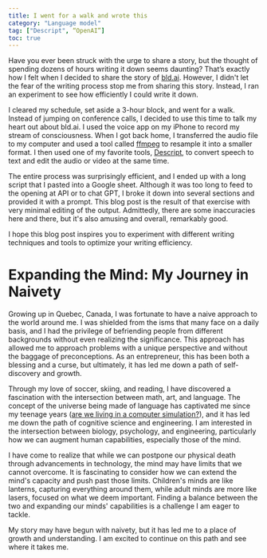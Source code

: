 ```yaml
---
title: I went for a walk and wrote this
category: "Language model"
tag: ["Descript", “OpenAI”]
toc: true
---
```


Have you ever been struck with the urge to share a story, but the thought of spending dozens of hours writing it down seems daunting? That’s exactly how I felt when I decided to share the story of [bld.ai](https://bld.ai). However, I didn't let the fear of the writing process stop me from sharing this story. Instead, I ran an experiment to see how efficiently I could write it down.

I cleared my schedule, set aside a 3-hour block, and went for a walk. Instead of jumping on conference calls, I decided to use this time to talk my heart out about bld.ai. I used the voice app on my iPhone to record my stream of consciousness. When I got back home, I transferred the audio file to my computer and used a tool called [ffmpeg](https://ffmpeg.org/) to resample it into a smaller format. I then used one of my favorite tools, [Descript](https://www.descript.com/), to convert speech to text and edit the audio or video at the same time.

The entire process was surprisingly efficient, and I ended up with a long script that I pasted into a Google sheet. Although it was too long to feed to the opening at API or to chat GPT, I broke it down into several sections and provided it with a prompt. This blog post is the result of that exercise with very minimal editing of the output. Admittedly, there are some inaccuracies here and there, but it's also amusing and overall, remarkably good.

I hope this blog post inspires you to experiment with different writing techniques and tools to optimize your writing efficiency.

# Expanding the Mind: My Journey in Naivety

Growing up in Quebec, Canada, I was fortunate to have a naive approach to the world around me. I was shielded from the isms that many face on a daily basis, and I had the privilege of befriending people from different backgrounds without even realizing the significance. This approach has allowed me to approach problems with a unique perspective and without the baggage of preconceptions. As an entrepreneur, this has been both a blessing and a curse, but ultimately, it has led me down a path of self-discovery and growth.

Through my love of soccer, skiing, and reading, I have discovered a fascination with the intersection between math, art, and language. The concept of the universe being made of language has captivated me since my teenage years ([are we living in a computer simulation?](https://academic.oup.com/pq/article-abstract/53/211/243/1610975)), and it has led me down the path of cognitive science and engineering. I am interested in the intersection between biology, psychology, and engineering, particularly how we can augment human capabilities, especially those of the mind.

I have come to realize that while we can postpone our physical death through advancements in technology, the mind may have limits that we cannot overcome. It is fascinating to consider how we can extend the mind's capacity and push past those limits. Children's minds are like lanterns, capturing everything around them, while adult minds are more like lasers, focused on what we deem important. Finding a balance between the two and expanding our minds' capabilities is a challenge I am eager to tackle.

My story may have begun with naivety, but it has led me to a place of growth and understanding. I am excited to continue on this path and see where it takes me.





